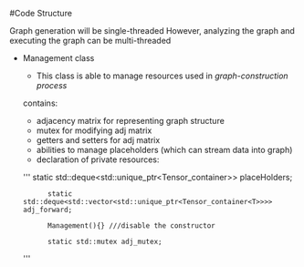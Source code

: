 
#Code Structure

Graph generation will be single-threaded
However, analyzing the graph and executing the graph can be multi-threaded

* Management class
    * This class is able to manage resources used in 
    _graph-construction process_
    
    contains: 
    * adjacency matrix for representing graph structure
    * mutex for modifying adj matrix
    * getters and setters for adj matrix
    * abilities to manage placeholders (which can stream data into graph)
    * declaration of private resources:
    
    '''
            static std::deque<std::unique_ptr<Tensor_container<T>>> placeHolders;
    
            static std::deque<std::vector<std::unique_ptr<Tensor_container<T>>>> adj_forward;
    
            Management(){} ///disable the constructor
    
            static std::mutex adj_mutex;
    '''
    